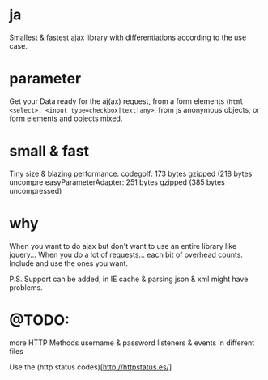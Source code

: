 # ja
Smallest & fastest ajax library with differentiations according to the use case.

# parameter
Get your Data ready for the aj(ax) request, from a form elements (```html <select>, <input type=checkbox|text|any>```, from js anonymous objects, or form elements and objects mixed.


# small & fast
Tiny size & blazing performance. 
codegolf: 173 bytes gzipped (218 bytes uncompre
easyParameterAdapter: 251 bytes gzipped (385 bytes uncompressed)

# why
When you want to do ajax but don't want to use an entire library like jquery...
When you do a lot of requests... each bit of overhead counts.
Include and use the ones you want.

P.S.
Support can be added, in IE cache & parsing json & xml might have problems. 


# @TODO:
more HTTP Methods
username & password
listeners & events in different files

Use the (http status codes)[http://httpstatus.es/]
